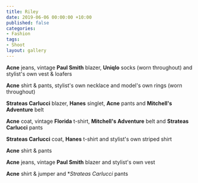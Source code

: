 ```yaml
---
title: Riley
date: 2019-06-06 00:00:00 +10:00
published: false
categories:
- Fashion
tags:
- Shoot
layout: gallery
---
```


**Acne** jeans, vintage **Paul Smith** blazer, **Uniqlo** socks (worn throughout) and stylist's own vest & loafers

**Acne** shirt & pants, stylist's own necklace and model's own rings (worn throughout)

**Strateas Carlucci** blazer, **Hanes** singlet, **Acne** pants and **Mitchell's Adventure** belt

**Acne** coat, vintage **Florida** t-shirt, **Mitchell's Adventure** belt and **Strateas Carlucci** pants

**Strateas Carlucci** coat, **Hanes** t-shirt and stylist's own striped shirt

**Acne** shirt & pants

**Acne** jeans, vintage **Paul Smith** blazer and stylist's own vest

**Acne** shirt & jumper and **Strateas Carlucci* pants